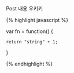 Post 내용 
우키키

{% highlight javascript %}

var fn = function() {

    return "string" + 1;
}

{% endhighlight %}